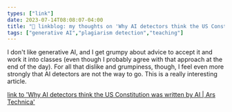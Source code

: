 ```yaml
---
types: ["link"]
date: 2023-07-14T08:08:07-04:00
title: "🔗 linkblog: my thoughts on 'Why AI detectors think the US Constitution was written by AI | Ars Technica'"
tags: ["generative AI","plagiarism detection","teaching"]
---
```

I don't like generative AI, and I get grumpy about advice to accept it and work it into classes (even though I probably agree with that approach at the end of the day). For all that dislike and grumpiness, though, I feel even more strongly that AI detectors are not the way to go. This is a really interesting article.  
 

[link to 'Why AI detectors think the US Constitution was written by AI | Ars Technica'](https://arstechnica.com/information-technology/2023/07/why-ai-detectors-think-the-us-constitution-was-written-by-ai/)
